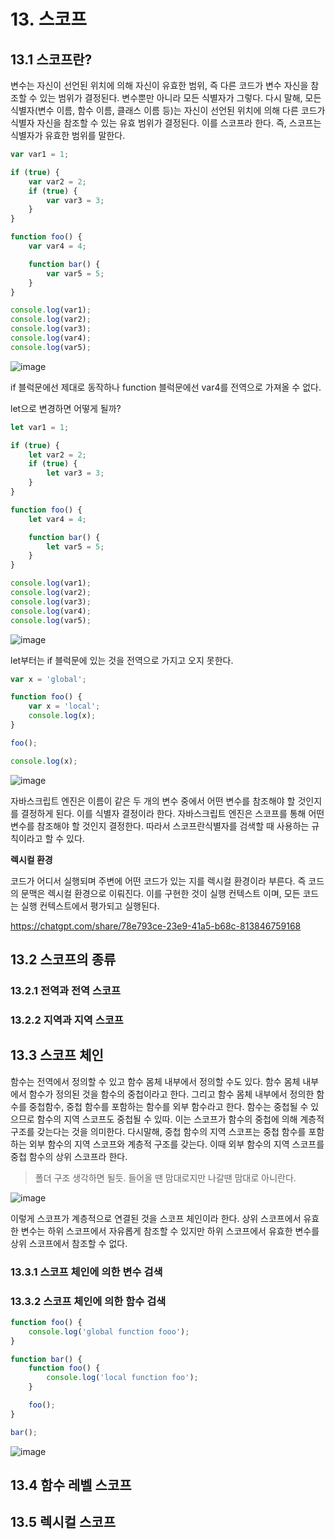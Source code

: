 # 13. 스코프
## 13.1 스코프란?

변수는 자신이 선언된 위치에 의해 자신이 유효한 범위, 즉 다른 코드가 변수 자신을 참조할 수 있는 범위가 결정된다.
변수뿐만 아니라 모든 식별자가 그렇다.
다시 말해, 모든 식별자(변수 이름, 함수 이름, 클래스 이름 등)는 자신이 선언된 위치에 의해 다른 코드가 식별자 자신을 참조할 수 있는 유효 범위가 결정된다.
이를 스코프라 한다.
즉, 스코프는 식별자가 유효한 범위를 말한다.

```javascript
var var1 = 1;

if (true) {
    var var2 = 2;
    if (true) {
        var var3 = 3;
    }
}

function foo() {
    var var4 = 4;

    function bar() {
        var var5 = 5;
    }
}

console.log(var1);
console.log(var2);
console.log(var3);
console.log(var4);
console.log(var5);
```

![image](https://github.com/user-attachments/assets/1a13e4fe-4923-4ac5-a17f-d670ca2f285c)


if 블럭문에선 제대로 동작하나 function 블럭문에선 var4를 전역으로 가져올 수 없다.

let으로 변경하면 어떻게 될까?
```javascript
let var1 = 1;

if (true) {
    let var2 = 2;
    if (true) {
        let var3 = 3;
    }
}

function foo() {
    let var4 = 4;

    function bar() {
        let var5 = 5;
    }
}

console.log(var1);
console.log(var2);
console.log(var3);
console.log(var4);
console.log(var5);
```

![image](https://github.com/user-attachments/assets/6c003a91-4edf-4f59-abde-23268003bc9e)


let부터는 if 블럭문에 있는 것을 전역으로 가지고 오지 못한다.

```javascript
var x = 'global';

function foo() {
    var x = 'local';
    console.log(x);
}

foo();

console.log(x);
```

![image](https://github.com/user-attachments/assets/55628fa7-f911-4141-aa7a-2d9241f2ade3)

자바스크립트 엔진은 이름이 같은 두 개의 변수 중에서 어떤 변수를 참조해야 할 것인지를 결정하게 된다.
이를 식별자 결정이라 한다.
자바스크립트 엔진은 스코프를 통해 어떤 변수를 참조해야 할 것인지 결정한다.
따라서 스코프란식별자를 검색할 때 사용하는 규칙이라고 할 수 있다.

**렉시컬 환경**

코드가 어디서 실행되며 주변에 어떤 코드가 있는 지를 렉시컬 환경이라 부른다.
즉 코드의 문맥은 렉시컬 환경으로 이뤄진다.
이를 구현한 것이 실행 컨텍스트 이며, 모든 코드는 실행 컨텍스트에서 평가되고 실행된다.

<https://chatgpt.com/share/78e793ce-23e9-41a5-b68c-813846759168>


## 13.2 스코프의 종류
### 13.2.1 전역과 전역 스코프
### 13.2.2 지역과 지역 스코프
## 13.3 스코프 체인

함수는 전역에서 정의할 수 있고 함수 몸체 내부에서 정의할 수도 있다. 함수 몸체 내부에서 함수가 정의된 것을 함수의 중첩이라고 한다.
그리고 함수 몸체 내부에서 정의한 함수를 중첩함수, 중첩 함수를 포함하는 함수를 외부 함수라고 한다.
함수는 중첩될 수 있으므로 함수의 지역 스코프도 중첩될 수 있따.
이는 스코프가 함수의 중첩에 의해 계층적 구조를 갖는다는 것을 의미한다. 다시말해, 중첩 함수의 지역 스코프는 중첩 함수를 포함하는 외부 함수의 지역 스코프와 계층적 구조를 갖는다.
이때 외부 함수의 지역 스코프를 중첩 함수의 상위 스코프라 한다.

> 폴더 구조 생각하면 될듯.
> 들어올 땐 맘대로지만 나갈땐 맘대로 아니란다.

![image](https://github.com/user-attachments/assets/2b243a6f-429b-49c1-a71a-2a3812399cc1)

이렇게 스코프가 계층적으로 연결된 것을 스코프 체인이라 한다.
상위 스코프에서 유효한 변수는 하위 스코프에서 자유롭게 참조할 수 있지만 하위 스코프에서 유효한 변수를 상위 스코프에서 참조할 수 없다.

### 13.3.1 스코프 체인에 의한 변수 검색




### 13.3.2 스코프 체인에 의한 함수 검색

```javascript
function foo() {
    console.log('global function fooo');
}

function bar() {
    function foo() {
        console.log('local function foo');
    }

    foo();
}

bar();
```

![image](https://github.com/user-attachments/assets/6a690262-9b70-4f0d-b490-b4bca52662e6)

## 13.4 함수 레벨 스코프
## 13.5 렉시컬 스코프
